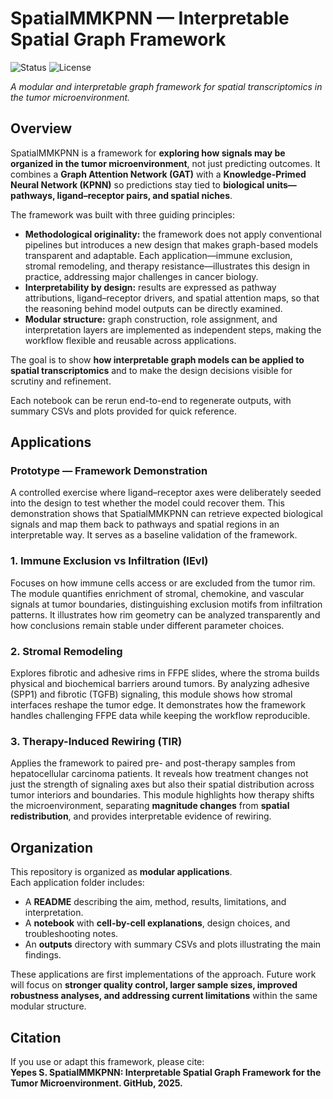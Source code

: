 # SpatialMMKPNN — Interpretable Spatial Graph Framework
![Status](https://img.shields.io/badge/Status-In%20Progress-yellow)
![License](https://img.shields.io/badge/License-MIT-green)

*A modular and interpretable graph framework for spatial transcriptomics in the tumor microenvironment.*  

## Overview  
SpatialMMKPNN is a framework for **exploring how signals may be organized in the tumor microenvironment**, not just predicting outcomes. It combines a **Graph Attention Network (GAT)** with a **Knowledge-Primed Neural Network (KPNN)** so predictions stay tied to **biological units—pathways, ligand–receptor pairs, and spatial niches**.  

The framework was built with three guiding principles:  
- **Methodological originality:** the framework does not apply conventional pipelines but introduces a new design that makes graph-based models transparent and adaptable. Each application—immune exclusion, stromal remodeling, and therapy resistance—illustrates this design in practice, addressing major challenges in cancer biology.  
- **Interpretability by design:** results are expressed as pathway attributions, ligand–receptor drivers, and spatial attention maps, so that the reasoning behind model outputs can be directly examined.  
- **Modular structure:** graph construction, role assignment, and interpretation layers are implemented as independent steps, making the workflow flexible and reusable across applications.  

The goal is to show **how interpretable graph models can be applied to spatial transcriptomics** and to make the design decisions visible for scrutiny and refinement.  

Each notebook can be rerun end-to-end to regenerate outputs, with summary CSVs and plots provided for quick reference.  

## Applications  

### Prototype — Framework Demonstration  
A controlled exercise where ligand–receptor axes were deliberately seeded into the design to test whether the model could recover them. This demonstration shows that SpatialMMKPNN can retrieve expected biological signals and map them back to pathways and spatial regions in an interpretable way. It serves as a baseline validation of the framework.  

### 1. Immune Exclusion vs Infiltration (IEvI)  
Focuses on how immune cells access or are excluded from the tumor rim. The module quantifies enrichment of stromal, chemokine, and vascular signals at tumor boundaries, distinguishing exclusion motifs from infiltration patterns. It illustrates how rim geometry can be analyzed transparently and how conclusions remain stable under different parameter choices.  

### 2. Stromal Remodeling  
Explores fibrotic and adhesive rims in FFPE slides, where the stroma builds physical and biochemical barriers around tumors. By analyzing adhesive (SPP1) and fibrotic (TGFB) signaling, this module shows how stromal interfaces reshape the tumor edge. It demonstrates how the framework handles challenging FFPE data while keeping the workflow reproducible.  

### 3. Therapy-Induced Rewiring (TIR)  
Applies the framework to paired pre- and post-therapy samples from hepatocellular carcinoma patients. It reveals how treatment changes not just the strength of signaling axes but also their spatial distribution across tumor interiors and boundaries. This module highlights how therapy shifts the microenvironment, separating **magnitude changes** from **spatial redistribution**, and provides interpretable evidence of rewiring.  

## Organization  
This repository is organized as **modular applications**.  
Each application folder includes:  
- A **README** describing the aim, method, results, limitations, and interpretation.  
- A **notebook** with **cell-by-cell explanations**, design choices, and troubleshooting notes.  
- An **outputs** directory with summary CSVs and plots illustrating the main findings.  

These applications are first implementations of the approach. Future work will focus on **stronger quality control, larger sample sizes, improved robustness analyses, and addressing current limitations** within the same modular structure.  

## Citation  
If you use or adapt this framework, please cite:  
**Yepes S. SpatialMMKPNN: Interpretable Spatial Graph Framework for the Tumor Microenvironment. GitHub, 2025.**  
